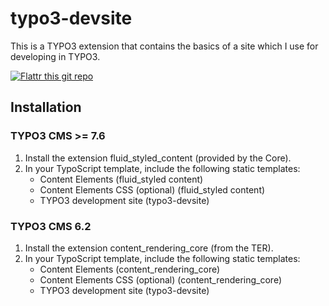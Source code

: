 # typo3-devsite
This is a TYPO3 extension that contains the basics of a site which I use for developing in TYPO3.

[![Flattr this git repo](https://button.flattr.com/flattr-badge-large.png)](https://flattr.com/submit/auto?fid=45y2xw&url=https%3A%2F%2Fgithub.com%2Foliverklee%2Ftypo3-devsite)

## Installation

### TYPO3 CMS >= 7.6

1. Install the extension fluid_styled_content (provided by the Core).
2. In your TypoScript template, include the following static templates:
    * Content Elements (fluid_styled content)
    * Content Elements CSS (optional) (fluid_styled content)
    * TYPO3 development site (typo3-devsite)

### TYPO3 CMS 6.2

1. Install the extension content_rendering_core (from the TER).
2. In your TypoScript template, include the following static templates:
    * Content Elements (content_rendering_core)
    * Content Elements CSS (optional) (content_rendering_core)
    * TYPO3 development site (typo3-devsite)
